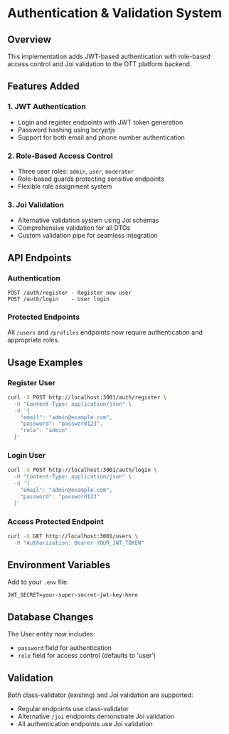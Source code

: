 # Authentication & Validation System

## Overview
This implementation adds JWT-based authentication with role-based access control and Joi validation to the OTT platform backend.

## Features Added

### 1. JWT Authentication
- Login and register endpoints with JWT token generation
- Password hashing using bcryptjs
- Support for both email and phone number authentication

### 2. Role-Based Access Control
- Three user roles: `admin`, `user`, `moderator`
- Role-based guards protecting sensitive endpoints
- Flexible role assignment system

### 3. Joi Validation
- Alternative validation system using Joi schemas
- Comprehensive validation for all DTOs
- Custom validation pipe for seamless integration

## API Endpoints

### Authentication
```
POST /auth/register - Register new user
POST /auth/login    - User login
```

### Protected Endpoints
All `/users` and `/profiles` endpoints now require authentication and appropriate roles.

## Usage Examples

### Register User
```bash
curl -X POST http://localhost:3001/auth/register \
  -H "Content-Type: application/json" \
  -d '{
    "email": "admin@example.com",
    "password": "password123",
    "role": "admin"
  }'
```

### Login User
```bash
curl -X POST http://localhost:3001/auth/login \
  -H "Content-Type: application/json" \
  -d '{
    "email": "admin@example.com",
    "password": "password123"
  }'
```

### Access Protected Endpoint
```bash
curl -X GET http://localhost:3001/users \
  -H "Authorization: Bearer YOUR_JWT_TOKEN"
```

## Environment Variables
Add to your `.env` file:
```
JWT_SECRET=your-super-secret-jwt-key-here
```

## Database Changes
The User entity now includes:
- `password` field for authentication
- `role` field for access control (defaults to 'user')

## Validation
Both class-validator (existing) and Joi validation are supported:
- Regular endpoints use class-validator
- Alternative `/joi` endpoints demonstrate Joi validation
- All authentication endpoints use Joi validation